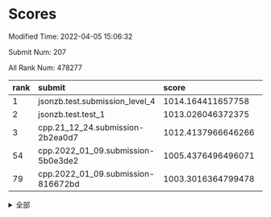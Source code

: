 # Scores

Modified Time: 2022-04-05 15:06:32

Submit Num: 207

All Rank Num: 478277

| rank |               submit               |       score        |       sigma        | pk_num |
| :--- | :--------------------------------- | :----------------- | :----------------- | :----- |
| 1    | jsonzb.test.submission_level_4     | 1014.164411657758  | 0.8335186372084588 | 9243   |
| 2    | jsonzb.test.test_1                 | 1013.026046372375  | 0.8269918853529737 | 9241   |
| 3    | cpp.21_12_24.submission-2b2ea0d7   | 1012.4137966646266 | 0.7989074897462921 | 9240   |
| 54   | cpp.2022_01_09.submission-5b0e3de2 | 1005.4376496496071 | 0.7166021055550966 | 9243   |
| 79   | cpp.2022_01_09.submission-816672bd | 1003.3016364799478 | 0.711717588766467  | 9238   |


<details>
<summary>全部</summary>

| rank |                 submit                 |       score        |       sigma        | pk_num |
| :--- | :------------------------------------- | :----------------- | :----------------- | :----- |
| 1    | jsonzb.test.submission_level_4         | 1014.164411657758  | 0.8335186372084588 | 9243   |
| 2    | jsonzb.test.test_1                     | 1013.026046372375  | 0.8269918853529737 | 9241   |
| 3    | cpp.21_12_24.submission-2b2ea0d7       | 1012.4137966646266 | 0.7989074897462921 | 9240   |
| 4    | gobigger.level_3.submission_level_3_36 | 1012.1520550125633 | 0.7766401371890314 | 9242   |
| 5    | gobigger.level_3.submission_level_3_10 | 1012.0631944841615 | 0.7628840473147049 | 9244   |
| 6    | gobigger.level_3.submission_level_3_7  | 1011.6889330518777 | 0.7732023188368428 | 9240   |
| 7    | gobigger.level_3.submission_level_3_39 | 1011.6667135824453 | 0.766060911725424  | 9244   |
| 8    | gobigger.level_3.submission_level_3_21 | 1011.5294187934871 | 0.7636903377938152 | 9242   |
| 9    | gobigger.level_3.submission_level_3_48 | 1011.5009322854594 | 0.7872082663040387 | 9244   |
| 10   | gobigger.level_3.submission_level_3_22 | 1011.2290366645984 | 0.7595249808954271 | 9239   |
| 11   | gobigger.level_3.submission_level_3_2  | 1011.1158253468705 | 0.7736728605504902 | 9241   |
| 12   | gobigger.level_3.submission_level_3_19 | 1010.9071748563656 | 0.7683044522673994 | 9245   |
| 13   | gobigger.level_3.submission_level_3_17 | 1010.9053693693003 | 0.7540748174126058 | 9242   |
| 14   | gobigger.level_3.submission_level_3_43 | 1010.8728216153447 | 0.7723427114958109 | 9241   |
| 15   | gobigger.level_3.submission_level_3_8  | 1010.8313341907517 | 0.7753605222013485 | 9242   |
| 16   | gobigger.level_3.submission_level_3_12 | 1010.8205582301791 | 0.7932889559846685 | 9244   |
| 17   | gobigger.level_3.submission_level_3_5  | 1010.7999653877089 | 0.7823199095265859 | 9238   |
| 18   | gobigger.level_3.submission_level_3_41 | 1010.767924260096  | 0.7609777843908913 | 9237   |
| 19   | gobigger.level_3.submission_level_3_16 | 1010.7493504125549 | 0.7718726115729305 | 9241   |
| 20   | gobigger.level_3.submission_level_3_49 | 1010.7165592610693 | 0.7688329607964801 | 9241   |
| 21   | gobigger.level_3.submission_level_3_13 | 1010.6320531331945 | 0.7652779285453485 | 9249   |
| 22   | gobigger.level_3.submission_level_3_26 | 1010.5440415329689 | 0.7572104729229439 | 9235   |
| 23   | gobigger.level_3.submission_level_3_11 | 1010.4090590545179 | 0.7479154384865454 | 9241   |
| 24   | gobigger.level_3.submission_level_3_14 | 1010.3959954031784 | 0.7598469177547689 | 9242   |
| 25   | gobigger.level_3.submission_level_3_4  | 1010.3880566045849 | 0.7740440567081744 | 9247   |
| 26   | gobigger.level_3.submission_level_3_18 | 1010.3340840525395 | 0.7672506293973881 | 9247   |
| 27   | gobigger.level_3.submission_level_3_38 | 1010.2653657696552 | 0.7541008616151901 | 9241   |
| 28   | gobigger.level_3.submission_level_3_25 | 1010.2373368990058 | 0.755395536082855  | 9245   |
| 29   | gobigger.level_3.submission_level_3_31 | 1010.2278346948976 | 0.7665662527724858 | 9244   |
| 30   | gobigger.level_3.submission_level_3_28 | 1010.1114160314163 | 0.7451018157883689 | 9242   |
| 31   | gobigger.level_3.submission_level_3_20 | 1010.1110666530631 | 0.758428940746835  | 9246   |
| 32   | gobigger.level_3.submission_level_3_35 | 1010.1038061229553 | 0.7678630387201696 | 9241   |
| 33   | gobigger.level_3.submission_level_3_40 | 1010.0584288049283 | 0.7744024303257715 | 9249   |
| 34   | gobigger.level_3.submission_level_3_42 | 1009.9567056199196 | 0.7658227031789677 | 9242   |
| 35   | gobigger.level_3.submission_level_3_27 | 1009.8253403405309 | 0.7792845984942599 | 9239   |
| 36   | gobigger.level_3.submission_level_3_46 | 1009.7906292700056 | 0.7467842305801565 | 9238   |
| 37   | gobigger.level_3.submission_level_3_0  | 1009.7475730044366 | 0.77845861792721   | 9242   |
| 38   | gobigger.level_3.submission_level_3_45 | 1009.741038061128  | 0.7504275095623424 | 9244   |
| 39   | gobigger.level_3.submission_level_3_3  | 1009.7095937417763 | 0.7307598987319726 | 9239   |
| 40   | gobigger.level_3.submission_level_3_47 | 1009.5138220026435 | 0.7654688925718305 | 9244   |
| 41   | gobigger.level_3.submission_level_3_37 | 1009.43383944296   | 0.7649615632496459 | 9241   |
| 42   | gobigger.level_3.submission_level_3_1  | 1009.4091509708708 | 0.7444976606564913 | 9238   |
| 43   | gobigger.level_3.submission_level_3_29 | 1009.359780868488  | 0.7783718619759581 | 9237   |
| 44   | gobigger.level_3.submission_level_3_24 | 1009.201616703422  | 0.7518138058726637 | 9242   |
| 45   | gobigger.level_3.submission_level_3_44 | 1009.1053161406799 | 0.7426309309870883 | 9240   |
| 46   | gobigger.level_3.submission_level_3_9  | 1009.0817058341814 | 0.7537532613440748 | 9238   |
| 47   | gobigger.level_3.submission_level_3_32 | 1009.026640138848  | 0.7470252654927356 | 9240   |
| 48   | gobigger.level_3.submission_level_3_6  | 1008.9300966047317 | 0.73612246603812   | 9245   |
| 49   | gobigger.level_3.submission_level_3_15 | 1008.9041748620847 | 0.7653917848423    | 9239   |
| 50   | gobigger.level_3.submission_level_3_23 | 1008.6115671918919 | 0.736818320536748  | 9243   |
| 51   | gobigger.level_3.submission_level_3_34 | 1008.4748297108281 | 0.7548546754888202 | 9241   |
| 52   | gobigger.level_3.submission_level_3_30 | 1007.6821075865103 | 0.7323040220520447 | 9237   |
| 53   | gobigger.level_3.submission_level_3_33 | 1007.5753025111109 | 0.7416658748643561 | 9238   |
| 54   | cpp.2022_01_09.submission-5b0e3de2     | 1005.4376496496071 | 0.7166021055550966 | 9243   |
| 55   | gobigger.level_1.submission_level_1_24 | 1004.579684227923  | 0.7218700945833645 | 9244   |
| 56   | gobigger.level_1.submission_level_1_42 | 1004.2055300583559 | 0.7116618254271702 | 9244   |
| 57   | gobigger.level_1.submission_level_1_3  | 1004.1588572176855 | 0.7329713110590685 | 9237   |
| 58   | gobigger.level_1.submission_level_1_13 | 1004.0355536381279 | 0.7285246391699296 | 9247   |
| 59   | gobigger.level_1.submission_level_1_32 | 1003.9786471042248 | 0.7178751925686052 | 9239   |
| 60   | gobigger.level_1.submission_level_1_26 | 1003.9487082479446 | 0.717607670285391  | 9241   |
| 61   | gobigger.level_1.submission_level_1_34 | 1003.9238536348702 | 0.7280833363584391 | 9249   |
| 62   | gobigger.level_1.submission_level_1_39 | 1003.8542086867728 | 0.7224683775141939 | 9248   |
| 63   | gobigger.level_1.submission_level_1_40 | 1003.7393135750448 | 0.7066954262102335 | 9242   |
| 64   | gobigger.level_1.submission_level_1_43 | 1003.7261704060128 | 0.7108906251253276 | 9235   |
| 65   | gobigger.level_1.submission_level_1_28 | 1003.7234953195796 | 0.7138769449588468 | 9239   |
| 66   | gobigger.level_1.submission_level_1_0  | 1003.6330504714496 | 0.7212650168070861 | 9239   |
| 67   | gobigger.level_1.submission_level_1_46 | 1003.5967381081807 | 0.7110195710731749 | 9239   |
| 68   | gobigger.level_1.submission_level_1_23 | 1003.5850540315166 | 0.715143395883038  | 9241   |
| 69   | gobigger.level_1.submission_level_1_36 | 1003.5373662199098 | 0.7214298893334771 | 9246   |
| 70   | gobigger.level_1.submission_level_1_35 | 1003.5249328244447 | 0.7156808649398446 | 9246   |
| 71   | gobigger.level_1.submission_level_1_29 | 1003.4994618035363 | 0.7173368486120534 | 9250   |
| 72   | gobigger.level_1.submission_level_1_2  | 1003.4665901545146 | 0.7257376731487217 | 9241   |
| 73   | gobigger.level_1.submission_level_1_22 | 1003.4661901511489 | 0.7187506739319429 | 9242   |
| 74   | gobigger.level_1.submission_level_1_41 | 1003.4637392081097 | 0.7220918649600522 | 9240   |
| 75   | gobigger.level_1.submission_level_1_37 | 1003.4504407906869 | 0.7033484079478631 | 9240   |
| 76   | gobigger.level_1.submission_level_1_21 | 1003.4419987981576 | 0.7236079370236462 | 9248   |
| 77   | gobigger.level_1.submission_level_1_45 | 1003.4110369099593 | 0.7129333770856798 | 9237   |
| 78   | gobigger.level_1.submission_level_1_17 | 1003.3940368812999 | 0.7098792492305106 | 9246   |
| 79   | cpp.2022_01_09.submission-816672bd     | 1003.3016364799478 | 0.711717588766467  | 9238   |
| 80   | gobigger.level_1.submission_level_1_47 | 1003.1498202409517 | 0.7237448842241494 | 9242   |
| 81   | gobigger.level_1.submission_level_1_4  | 1003.1370189490399 | 0.7107812481278192 | 9240   |
| 82   | gobigger.level_1.submission_level_1_25 | 1003.1233191090388 | 0.7273468720151886 | 9237   |
| 83   | gobigger.level_1.submission_level_1_30 | 1003.0850564929646 | 0.710882652211261  | 9239   |
| 84   | gobigger.level_1.submission_level_1_7  | 1003.0183084962584 | 0.7068778300579067 | 9247   |
| 85   | gobigger.level_1.submission_level_1_16 | 1002.9975359849802 | 0.7246497466602447 | 9243   |
| 86   | gobigger.level_1.submission_level_1_33 | 1002.9940924958712 | 0.7126674664559345 | 9243   |
| 87   | gobigger.level_1.submission_level_1_38 | 1002.9934500244188 | 0.7004138379825401 | 9244   |
| 88   | gobigger.level_1.submission_level_1_20 | 1002.9016451857008 | 0.7138104673115538 | 9242   |
| 89   | gobigger.level_1.submission_level_1_6  | 1002.7208619537912 | 0.7244794291881378 | 9241   |
| 90   | gobigger.level_1.submission_level_1_18 | 1002.7050137759767 | 0.7157249052674297 | 9237   |
| 91   | gobigger.level_1.submission_level_1_1  | 1002.6647403757881 | 0.7030572835687292 | 9237   |
| 92   | gobigger.level_1.submission_level_1_9  | 1002.6576195467576 | 0.7080609645049826 | 9244   |
| 93   | gobigger.level_1.submission_level_1_31 | 1002.5243993294173 | 0.717694200045103  | 9239   |
| 94   | gobigger.level_1.submission_level_1_15 | 1002.3879891246371 | 0.707840352517903  | 9242   |
| 95   | gobigger.level_1.submission_level_1_10 | 1002.3150601915503 | 0.7121235287097711 | 9239   |
| 96   | gobigger.level_1.submission_level_1_11 | 1002.2429296937435 | 0.7166396146488477 | 9243   |
| 97   | gobigger.level_1.submission_level_1_48 | 1002.2233093338549 | 0.7156456647105838 | 9243   |
| 98   | gobigger.level_1.submission_level_1_5  | 1002.1991183543937 | 0.7227709675327303 | 9240   |
| 99   | gobigger.level_1.submission_level_1_19 | 1002.1168716216803 | 0.7105945242243903 | 9238   |
| 100  | gobigger.level_1.submission_level_1_27 | 1002.0760637000931 | 0.7102004759046391 | 9243   |
| 101  | gobigger.level_1.submission_level_1_49 | 1002.0105231884138 | 0.7272014827747759 | 9242   |
| 102  | gobigger.level_1.submission_level_1_14 | 1001.9733194695528 | 0.7123919298672807 | 9242   |
| 103  | gobigger.level_1.submission_level_1_44 | 1001.8640434197687 | 0.7215785749260614 | 9247   |
| 104  | gobigger.level_1.submission_level_1_8  | 1001.8245669485445 | 0.7112831069894491 | 9241   |
| 105  | gobigger.level_1.submission_level_1_12 | 1001.2736326677301 | 0.7032049394782743 | 9242   |
| 106  | gobigger.random.submission_random_35   | 997.1921866905293  | 0.7135632090693053 | 9244   |
| 107  | gobigger.random.submission_random_39   | 997.1167391213817  | 0.7091872281026063 | 9238   |
| 108  | gobigger.random.submission_random_27   | 996.9379753109939  | 0.7065155199454406 | 9239   |
| 109  | gobigger.random.submission_random_8    | 996.8574622038359  | 0.710444895003665  | 9245   |
| 110  | gobigger.random.submission_random_14   | 996.838780180818   | 0.7057934869614727 | 9245   |
| 111  | gobigger.random.submission_random_10   | 996.817712732854   | 0.7117376479045906 | 9248   |
| 112  | gobigger.random.submission_random_20   | 996.814886797057   | 0.699168919470351  | 9241   |
| 113  | gobigger.random.submission_random_3    | 996.8020503191794  | 0.7007440787564615 | 9238   |
| 114  | gobigger.random.submission_random_12   | 996.7895835922847  | 0.7033509272091569 | 9245   |
| 115  | gobigger.random.submission_random_37   | 996.645766308948   | 0.706973269111958  | 9247   |
| 116  | gobigger.random.submission_random_2    | 996.5998254901975  | 0.6999861365340005 | 9243   |
| 117  | gobigger.random.submission_random_25   | 996.5231051656293  | 0.7145706550446927 | 9245   |
| 118  | gobigger.random.submission_random_23   | 996.5181625966302  | 0.6976141869638293 | 9247   |
| 119  | gobigger.random.submission_random_36   | 996.4175220990809  | 0.6984786113742454 | 9240   |
| 120  | gobigger.random.submission_random_31   | 996.3519848824407  | 0.7076072838169637 | 9240   |
| 121  | gobigger.random.submission_random_1    | 996.2732472312653  | 0.7310696206778831 | 9245   |
| 122  | gobigger.random.submission_random_19   | 996.2495367374084  | 0.6999396667635314 | 9241   |
| 123  | gobigger.random.submission_random_22   | 996.2469083357873  | 0.7179326827623828 | 9243   |
| 124  | gobigger.random.submission_random_34   | 996.2335296208558  | 0.7181728144346436 | 9241   |
| 125  | gobigger.random.submission_random_44   | 996.171352455535   | 0.7003645772126462 | 9240   |
| 126  | gobigger.random.submission_random_24   | 996.1568163284895  | 0.7171740515715374 | 9245   |
| 127  | gobigger.random.submission_random_5    | 996.1201289670906  | 0.7234127196401032 | 9241   |
| 128  | gobigger.random.submission_random_4    | 996.0746351033196  | 0.7057558543068192 | 9244   |
| 129  | gobigger.random.submission_random_32   | 996.0624092862714  | 0.6955449976332526 | 9247   |
| 130  | gobigger.random.submission_random_6    | 996.0541295999523  | 0.7051221155440958 | 9244   |
| 131  | gobigger.random.submission_random_11   | 996.0485166371847  | 0.7002165372747904 | 9245   |
| 132  | gobigger.random.submission_random_26   | 996.0398471077127  | 0.7210039472250112 | 9246   |
| 133  | gobigger.random.submission_random_16   | 996.0296684684106  | 0.7121320551227669 | 9243   |
| 134  | gobigger.random.submission_random_0    | 995.9786368161613  | 0.7038583290533672 | 9242   |
| 135  | gobigger.random.submission_random_38   | 995.9645305958952  | 0.7093348774471122 | 9243   |
| 136  | gobigger.random.submission_random_18   | 995.8980147721325  | 0.7012561782663147 | 9246   |
| 137  | gobigger.random.submission_random_13   | 995.8810674061771  | 0.7037892341051444 | 9240   |
| 138  | gobigger.random.submission_random_7    | 995.845519230844   | 0.7093596332447952 | 9244   |
| 139  | gobigger.random.submission_random_30   | 995.8408907096373  | 0.716690743131088  | 9240   |
| 140  | gobigger.random.submission_random_21   | 995.8110963353796  | 0.7061443833800484 | 9242   |
| 141  | gobigger.random.submission_random_42   | 995.7575117103845  | 0.7125071323560621 | 9239   |
| 142  | gobigger.random.submission_random_28   | 995.7560900220291  | 0.6940368283952365 | 9244   |
| 143  | gobigger.random.submission_random_43   | 995.7429838560242  | 0.7041285659471687 | 9245   |
| 144  | gobigger.random.submission_random_49   | 995.6174620591867  | 0.6970189899644861 | 9242   |
| 145  | gobigger.random.submission_random_41   | 995.6094132343334  | 0.7307063026545066 | 9249   |
| 146  | gobigger.random.submission_random_40   | 995.5072429011226  | 0.7268256284667046 | 9242   |
| 147  | gobigger.random.submission_random_45   | 995.3559114851246  | 0.699418700713361  | 9239   |
| 148  | gobigger.random.submission_random_29   | 995.3461905649801  | 0.7247938880826864 | 9240   |
| 149  | gobigger.random.submission_random_17   | 995.2596114682568  | 0.7098702073564304 | 9243   |
| 150  | gobigger.random.submission_random_33   | 995.149709152136   | 0.7185862060038214 | 9240   |
| 151  | gobigger.random.submission_random_47   | 995.0191954691178  | 0.7099149458437034 | 9247   |
| 152  | gobigger.random.submission_random_46   | 995.0160650913987  | 0.7323677800510756 | 9240   |
| 153  | gobigger.random.submission_random_48   | 994.9861922428806  | 0.7155386640176836 | 9235   |
| 154  | gobigger.random.submission_random_15   | 994.9389419029621  | 0.7075849929284145 | 9242   |
| 155  | gobigger.random.submission_random_9    | 994.6986030521628  | 0.7075312060058121 | 9246   |
| 156  | gobigger.level_2.submission_level_2_26 | 994.5999206595236  | 0.7277456465869669 | 9242   |
| 157  | gobigger.level_2.submission_level_2_0  | 993.9062167212214  | 0.7288231011878735 | 9243   |
| 158  | gobigger.level_2.submission_level_2_28 | 993.72738710768    | 0.7221889762228718 | 9238   |
| 159  | gobigger.level_2.submission_level_2_11 | 993.6684499912685  | 0.7333807875516306 | 9243   |
| 160  | gobigger.level_2.submission_level_2_43 | 993.5095770010876  | 0.7371317210124737 | 9240   |
| 161  | gobigger.level_2.submission_level_2_4  | 993.4294095627058  | 0.7385762685397436 | 9245   |
| 162  | gobigger.level_2.submission_level_2_39 | 993.3035122986772  | 0.7551163618917237 | 9240   |
| 163  | gobigger.level_2.submission_level_2_6  | 993.2859473765468  | 0.7251878190318561 | 9240   |
| 164  | gobigger.level_2.submission_level_2_49 | 993.1105134559443  | 0.7472345110159936 | 9245   |
| 165  | gobigger.level_2.submission_level_2_16 | 993.0705980933865  | 0.7160457724461105 | 9234   |
| 166  | gobigger.level_2.submission_level_2_18 | 993.0493640737125  | 0.7254316185075919 | 9243   |
| 167  | gobigger.level_2.submission_level_2_12 | 992.9985752037182  | 0.725687285225866  | 9243   |
| 168  | gobigger.level_2.submission_level_2_35 | 992.951003588252   | 0.7317317339719698 | 9245   |
| 169  | gobigger.level_2.submission_level_2_5  | 992.866032261868   | 0.7334136135756809 | 9242   |
| 170  | gobigger.level_2.submission_level_2_29 | 992.7111282512518  | 0.7431503372542025 | 9249   |
| 171  | gobigger.level_2.submission_level_2_10 | 992.6533741509397  | 0.7224455806587475 | 9237   |
| 172  | gobigger.level_2.submission_level_2_22 | 992.5760543555784  | 0.7316052161342136 | 9244   |
| 173  | gobigger.level_2.submission_level_2_2  | 992.5498112983149  | 0.7353594467098667 | 9245   |
| 174  | gobigger.level_2.submission_level_2_37 | 992.5041794819675  | 0.7328340879596514 | 9244   |
| 175  | gobigger.level_2.submission_level_2_24 | 992.4495747958945  | 0.7243868158587853 | 9241   |
| 176  | gobigger.level_2.submission_level_2_44 | 992.402911466189   | 0.737769524095475  | 9244   |
| 177  | gobigger.level_2.submission_level_2_45 | 992.3930969307228  | 0.7553223332084534 | 9237   |
| 178  | gobigger.level_2.submission_level_2_13 | 992.3783611213968  | 0.7506814836536814 | 9244   |
| 179  | gobigger.level_2.submission_level_2_7  | 992.3769552852513  | 0.738045079820106  | 9243   |
| 180  | gobigger.level_2.submission_level_2_23 | 992.2908035445741  | 0.743695533387423  | 9239   |
| 181  | gobigger.level_2.submission_level_2_40 | 992.2834793432139  | 0.7427656917721345 | 9245   |
| 182  | gobigger.level_2.submission_level_2_19 | 992.2790000711769  | 0.7302861882806501 | 9242   |
| 183  | gobigger.level_2.submission_level_2_21 | 992.0853989738324  | 0.7332473748059507 | 9239   |
| 184  | gobigger.level_2.submission_level_2_34 | 992.0397838120956  | 0.7521425266407591 | 9247   |
| 185  | gobigger.level_2.submission_level_2_33 | 991.9574584600766  | 0.7479177143758274 | 9244   |
| 186  | gobigger.level_2.submission_level_2_42 | 991.8710331144292  | 0.737738192242601  | 9245   |
| 187  | gobigger.level_2.submission_level_2_25 | 991.8507052982123  | 0.7441773310231693 | 9239   |
| 188  | gobigger.level_2.submission_level_2_17 | 991.8435108910642  | 0.7420500387266367 | 9241   |
| 189  | gobigger.level_2.submission_level_2_27 | 991.7772764820841  | 0.7466848382887072 | 9241   |
| 190  | gobigger.level_2.submission_level_2_8  | 991.774806909137   | 0.7683508604941643 | 9244   |
| 191  | gobigger.level_2.submission_level_2_15 | 991.752942610072   | 0.7364942945724482 | 9246   |
| 192  | gobigger.level_2.submission_level_2_41 | 991.6420868277944  | 0.7591828644242365 | 9243   |
| 193  | gobigger.level_2.submission_level_2_20 | 991.6213732929359  | 0.741299635981636  | 9241   |
| 194  | gobigger.level_2.submission_level_2_38 | 991.5602428815404  | 0.7542769264600717 | 9240   |
| 195  | gobigger.level_2.submission_level_2_9  | 991.53068365038    | 0.7332142516388754 | 9246   |
| 196  | gobigger.level_2.submission_level_2_46 | 991.1889003807629  | 0.7480776456717686 | 9242   |
| 197  | gobigger.level_2.submission_level_2_14 | 991.1670425486944  | 0.7384305918283797 | 9243   |
| 198  | gobigger.level_2.submission_level_2_31 | 991.1549227914186  | 0.7692964509930332 | 9241   |
| 199  | gobigger.level_2.submission_level_2_32 | 990.8773436655106  | 0.769246281536143  | 9237   |
| 200  | gobigger.level_2.submission_level_2_48 | 990.7678512297431  | 0.7659462224918555 | 9243   |
| 201  | gobigger.level_2.submission_level_2_47 | 990.7562397595522  | 0.7482592023517528 | 9242   |
| 202  | gobigger.level_2.submission_level_2_30 | 990.7456643026645  | 0.7607559806476205 | 9242   |
| 203  | gobigger.level_2.submission_level_2_1  | 990.7403304382219  | 0.7790976858097471 | 9242   |
| 204  | gobigger.level_2.submission_level_2_3  | 990.451610101326   | 0.7617260482499959 | 9243   |
| 205  | gobigger.level_2.submission_level_2_36 | 990.2512926659962  | 0.7765320081194801 | 9233   |
| 206  | gobigger.none.submission_none_0        | 977.6196605313437  | 1.3977180908024742 | 9241   |
| 207  | gobigger.none.submission_none_1        | 976.6116816918188  | 1.4204430286719096 | 9244   |

</details>